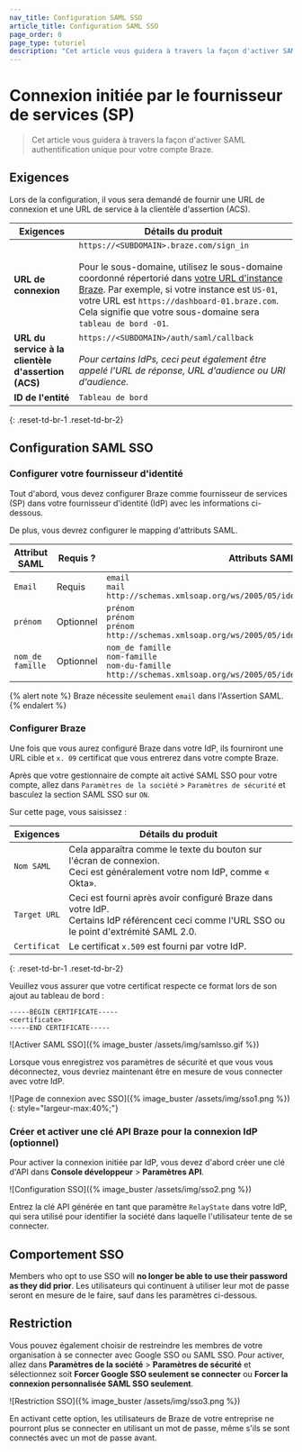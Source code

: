 ```yaml
---
nav_title: Configuration SAML SSO
article_title: Configuration SAML SSO
page_order: 0
page_type: tutoriel
description: "Cet article vous guidera à travers la façon d'activer SAML authentification unique pour votre compte Braze."
---
```


# Connexion initiée par le fournisseur de services (SP)

> Cet article vous guidera à travers la façon d'activer SAML authentification unique pour votre compte Braze.

## Exigences

Lors de la configuration, il vous sera demandé de fournir une URL de connexion et une URL de service à la clientèle d'assertion (ACS).

| Exigences                                           | Détails du produit                                                                                                                                                                                                                                                                                                                                                                                               |
| --------------------------------------------------- | ---------------------------------------------------------------------------------------------------------------------------------------------------------------------------------------------------------------------------------------------------------------------------------------------------------------------------------------------------------------------------------------------------------------- |
| **URL de connexion**                                | `https://<SUBDOMAIN>.braze.com/sign_in` <br><br> Pour le sous-domaine, utilisez le sous-domaine coordonné répertorié dans [votre URL d'instance Braze]({{site.baseurl}}/user_guide/administrative/access_braze/braze_instances/). Par exemple, si votre instance est `US-01`, votre URL est `https://dashboard-01.braze.com`. Cela signifie que votre sous-domaine sera `tableau de bord -01`. |
| **URL du service à la clientèle d'assertion (ACS)** | `https://<SUBDOMAIN>/auth/saml/callback` <br><br> *Pour certains IdPs, ceci peut également être appelé l'URL de réponse, URL d'audience ou URI d'audience.*                                                                                                                                                                                                                                    |
| **ID de l'entité**                                  | `Tableau de bord`                                                                                                                                                                                                                                                                                                                                                                                                |
{: .reset-td-br-1 .reset-td-br-2}

## Configuration SAML SSO

### Configurer votre fournisseur d'identité

Tout d'abord, vous devez configurer Braze comme fournisseur de services (SP) dans votre fournisseur d'identité (IdP) avec les informations ci-dessous.

De plus, vous devrez configurer le mapping d'attributs SAML.

| Attribut SAML    | Requis ?  | Attributs SAML acceptés                                                                                                                                         |
| ---------------- | --------- | --------------------------------------------------------------------------------------------------------------------------------------------------------------- |
| `Email`          | Requis    | `email` <br> `mail` <br> `http://schemas.xmlsoap.org/ws/2005/05/identity/claims/email`                                                              |
| `prénom`         | Optionnel | `prénom` <br> `prénom` <br> `prénom`<br>`http://schemas.xmlsoap.org/ws/2005/05/identity/claims/first_name`                                    |
| `nom_de famille` | Optionnel | `nom_de famille` <br> `nom-famille` <br> `nom-du-famille` <br>`http://schemas.xmlsoap.org/ws/2005/05/identity/claims/nom_du_de_du_du_famille` |

{% alert note %}
Braze nécessite seulement `email` dans l'Assertion SAML.
{% endalert %}

### Configurer Braze

Une fois que vous aurez configuré Braze dans votre IdP, ils fourniront une URL cible et `x. 09` certificat que vous entrerez dans votre compte Braze.

Après que votre gestionnaire de compte ait activé SAML SSO pour votre compte, allez dans `Paramètres de la société` > `Paramètres de sécurité` et basculez la section SAML SSO sur `ON`.

Sur cette page, vous saisissez :

| Exigences    | Détails du produit                                                                                                                                    |
| ------------ | ----------------------------------------------------------------------------------------------------------------------------------------------------- |
| `Nom SAML`   | Cela apparaîtra comme le texte du bouton sur l'écran de connexion.<br>Ceci est généralement votre nom IdP, comme « Okta».                       |
| `Target URL` | Ceci est fourni après avoir configuré Braze dans votre IdP.<br> Certains IdP référencent ceci comme l'URL SSO ou le point d'extrémité SAML 2.0. |
| `Certificat` | Le certificat `x.509` est fourni par votre IdP.                                                                                                       |
{: .reset-td-br-1 .reset-td-br-2}

Veuillez vous assurer que votre certificat respecte ce format lors de son ajout au tableau de bord :
```
-----BÉGIN CERTIFICATE-----
<certificate>
-----END CERTIFICATE-----
```

![Activer SAML SSO]({% image_buster /assets/img/samlsso.gif %})

Lorsque vous enregistrez vos paramètres de sécurité et que vous vous déconnectez, vous devriez maintenant être en mesure de vous connecter avec votre IdP.

![Page de connexion avec SSO]({% image_buster /assets/img/sso1.png %}){: style="largeur-max:40%;"}

### Créer et activer une clé API Braze pour la connexion IdP (optionnel)

Pour activer la connexion initiée par IdP, vous devez d'abord créer une clé d'API dans **Console développeur** > **Paramètres API**.

![Configuration SSO]({% image_buster /assets/img/sso2.png %})

Entrez la clé API générée en tant que paramètre `RelayState` dans votre IdP, qui sera utilisé pour identifier la société dans laquelle l'utilisateur tente de se connecter.

## Comportement SSO

Members who opt to use SSO will __no longer be able to use their password as they did prior__. Les utilisateurs qui continuent à utiliser leur mot de passe seront en mesure de le faire, sauf dans les paramètres ci-dessous.

## Restriction

Vous pouvez également choisir de restreindre les membres de votre organisation à se connecter avec Google SSO ou SAML SSO. Pour activer, allez dans **Paramètres de la société** > **Paramètres de sécurité** et sélectionnez soit __Forcer Google SSO seulement se connecter__ ou __Forcer la connexion personnalisée SAML SSO seulement__.

![Restriction SSO]({% image_buster /assets/img/sso3.png %})

En activant cette option, les utilisateurs de Braze de votre entreprise ne pourront plus se connecter en utilisant un mot de passe, même s'ils se sont connectés avec un mot de passe avant.
